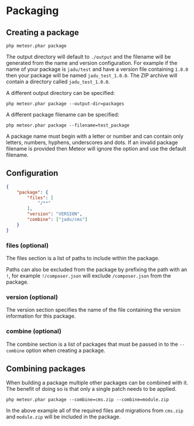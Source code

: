 # Packaging

## Creating a package

```
php meteor.phar package
```

The output directory will default to `./output` and the filename will be generated from the name and version configuration.
For example if the name of your package is `jadu/test` and have a version file containing `1.0.0` then your package will be
named `jadu_test_1.0.0`. The ZIP archive will contain a directory called `jadu_test_1.0.0`.

A different output directory can be specified:

```
php meteor.phar package --output-dir=packages
```

A different package filename can be specified:

```
php meteor.phar package --filename=test_package
```

A package name must begin with a letter or number and can contain only letters, numbers, hyphens, underscores and dots. If an invalid
package filename is provided then Meteor will ignore the option and use the default filename.

## Configuration

```json
{
    "package": {
        "files": [
            "/**"
        ],
        "version": "VERSION",
        "combine": ["jadu/cms"]
    }
}
```

### files (optional)

The files section is a list of paths to include within the package.

Paths can also be excluded from the package by prefixing the path with an `!`, for example `!/composer.json` will exclude `/composer.json` from the package.

### version (optional)

The version section specifies the name of the file containing the version information for this package.

### combine (optional)

The combine section is a list of packages that must be passed in to the `--combine` option when creating a package.

## Combining packages

When building a package multiple other packages can be combined with it. The benefit of doing so is that only a single patch
needs to be applied.

```
php meteor.phar package --combine=cms.zip --combine=module.zip
```

In the above example all of the required files and migrations from `cms.zip` and `module.zip` will be included in the package.
